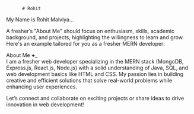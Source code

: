           # Rohit    
 My Name is Rohit Malviya...                           
      
                             
A fresher’s "About Me" should focus on enthusiasm, skills, academic background, and projects,  highlighting the willingness to learn and grow. Here's an example tailored for you as a fresher MERN developer:
                 
About Me __+___                           
I am a fresher web developer specializing in the MERN stack (MongoDB, Express.js, React.js, Node.js) with a solid understanding of Java, SQL, and web development basics like HTML and CSS. My passion lies in building creative and efficient solutions that solve real-world problems while enhancing user experiences.                                
                                                                                                              
                       
Let’s connect and collaborate on exciting projects or share ideas to drive innovation in web development!                                                                                                                                        
                                                                                                                                                             
                         
                             
